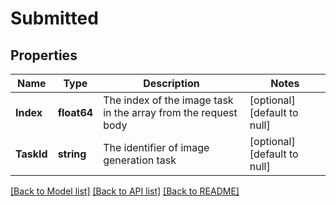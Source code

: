# Submitted

## Properties
Name | Type | Description | Notes
------------ | ------------- | ------------- | -------------
**Index** | **float64** | The index of the image task in the array from the request body | [optional] [default to null]
**TaskId** | **string** | The identifier of image generation task | [optional] [default to null]

[[Back to Model list]](../README.md#documentation-for-models) [[Back to API list]](../README.md#documentation-for-api-endpoints) [[Back to README]](../README.md)

